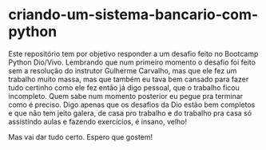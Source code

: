 # criando-um-sistema-bancario-com-python
Este repositório tem por objetivo responder a um desafio feito no Bootcamp Python Dio/Vivo.
Lembrando que num primeiro momento o desafio foi feito sem a resolução do instrutor Gulherme Carvalho, mas que ele fez um trabalho muito massa, mas que também eu tava bem cansado para fazer tudo certinho como ele fez então já digo pessoal, que o trabalho ficou incompleto.
Quem sabe num momento posterior eu pegue pra terminar como é preciso. Digo apenas que os desafios da Dio estão bem completos e que não tem jeito galera, de casa pro trabalho e do trabalho pra casa só assistindo aulas e fazendo exercícios, é insano, velho!

Mas vai dar tudo certo. Espero que gostem!
